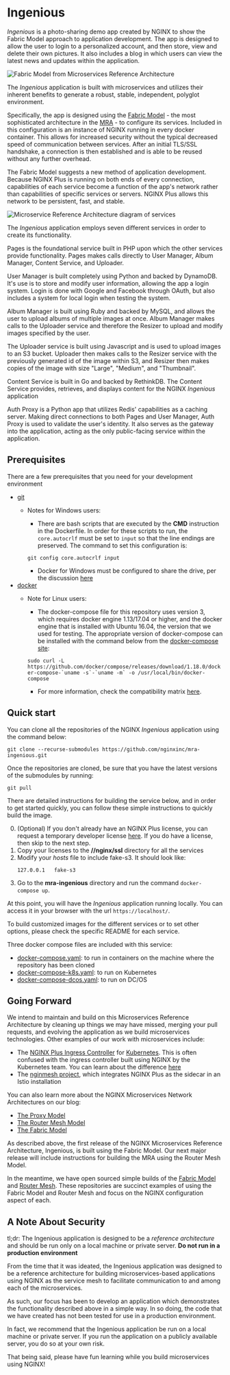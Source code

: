# Ingenious
_Ingenious_ is a photo-sharing demo app created by NGINX to show the Fabric Model approach to application development. The app is designed to allow the user to login to a personalized account, and then store, view and delete their own pictures. It also includes a blog in which users can view the latest news and updates within the application.

![Fabric Model from Microservices Reference Architecture](Fabric-Model_NGINX-Microservices-Reference-Architecture.png)

The _Ingenious_ application is built with microservices and utilizes their inherent benefits to generate a robust, stable, independent, polyglot environment.

Specifically, the app is designed using the [Fabric Model](https://www.nginx.com/blog/microservices-reference-architecture-nginx-fabric-model/) - the most sophisticated architecture in the [MRA](https://www.nginx.com/blog/introducing-the-nginx-microservices-reference-architecture/) - to configure its services. Included in this configuration is an instance of NGINX running in every docker container. This allows for increased security without the typical decreased speed of communication between services. After an initial TLS/SSL handshake, a connection is then established and is able to be reused without any further overhead.

The Fabric Model suggests a new method of application development. Because NGINX Plus is running on both ends of every connection, capabilities of each service become a function of the app's network rather than capabilities of specific services or servers. NGINX Plus allows this network to be persistent, fast, and stable.

![Microservice Reference Architecture diagram of services](diagram-microservices-reference-architecture-850x600.png)

The _Ingenious_ application employs seven different services in order to create its functionality.

Pages is the foundational service built in PHP upon which the other services provide functionality. Pages makes calls directly to User Manager, Album Manager, Content Service, and Uploader.

User Manager is built completely using Python and backed by DynamoDB. It's use is to store and modify user information, allowing the app a login system. Login is done with Google and Facebook through OAuth, but also includes a system for local login when testing the system.

Album Manager is built using Ruby and backed by MySQL, and allows the user to upload albums of multiple images at once. Album Manager makes calls to the Uploader service and therefore the Resizer to upload and modify images specified by the user.

The Uploader service is built using Javascript and is used to upload images to an S3 bucket. Uploader then makes calls to the Resizer service with the previously generated id of the image within S3, and Resizer then makes copies of the image with size "Large", "Medium", and "Thumbnail".

Content Service is built in Go and backed by RethinkDB. The Content Service provides, retrieves, and displays content for the NGINX _Ingenious_ application

Auth Proxy is a Python app that utilizes Redis' capabilities as a caching server. Making direct connections to both Pages and User Manager, Auth Proxy is used to validate the user's identity. It also serves as the gateway into the application, acting as the only public-facing service within the application.

## Prerequisites

There are a few prerequisites that you need for your development environment
- [git](https://git-scm.com/book/en/v2/Getting-Started-Installing-Git)
  - Notes for Windows users:
    - There are bash scripts that are executed by the **CMD**  instruction in the Dockerfile. In order for these scripts to run, the `core.autocrlf` must be set to `input` so that the line endings are preserved. The command to set this configuration is:

    ```git config core.autocrlf input```

    - Docker for Windows must be configured to share the drive, per the discussion [here](https://github.com/docker/compose/issues/4854)
- [docker](https://store.docker.com/search?type=edition&offering=community)
  - Note for Linux users:
    - The docker-compose file for this repository uses version 3, which requires docker engine 1.13/17.04 or higher, and the docker engine that is installed with Ubuntu 16.04, the version that we used for testing. The appropriate version of docker-compose can be installed with the command below from the [docker-compose site](https://docs.docker.com/compose/install/):

    ```sudo curl -L https://github.com/docker/compose/releases/download/1.18.0/docker-compose-`uname -s`-`uname -m` -o /usr/local/bin/docker-compose```

    - For more information, check the compatibility matrix [here](https://docs.docker.com/compose/compose-file/compose-versioning/).

## Quick start
You can clone all the repositories of the NGINX _Ingenious_ application using the command below:
```
git clone --recurse-submodules https://github.com/nginxinc/mra-ingenious.git
```

Once the repositories are cloned, be sure that you have the latest versions of the submodules by running:
```
git pull
```

There are detailed instructions for building the service below, and in order to get started quickly, you can follow these simple
instructions to quickly build the image.

0. (Optional) If you don't already have an NGINX Plus license, you can request a temporary developer license
[here](https://www.nginx.com/developer-license/ "Developer License Form"). If you do have a license, then skip to the next step.
1. Copy your licenses to the **<repository-path>/<mra-service>/nginx/ssl** directory for all the services
2. Modify your _hosts_ file to include fake-s3. It should look like:
    ```
    127.0.0.1   fake-s3
    ```
3. Go to the **mra-ingenious** directory and run the command `docker-compose up`.

At this point, you will have the _Ingenious_ application running locally. You can access it in your browser with the url `https://localhost/`.

To build customized images for the different services or to set other options, please check the specific README for each service.

Three docker compose files are included with this service:
- [docker-compose.yaml](docker-compose.yaml): to run in containers on the machine where the repository has been cloned
- [docker-compose-k8s.yaml](docker-compose-k8s.yaml): to run on Kubernetes
- [docker-compose-dcos.yaml](docker-compose-dcos.yaml): to run on DC/OS

## Going Forward
We intend to maintain and build on this Microservices Reference Architecture by cleaning up things we may have missed, merging your pull requests, and evolving the application as we build microservices technologies. Other examples of our work with microservices include:

- The [NGINX Plus Ingress Controller](https://github.com/nginxinc/kubernetes-ingress) for [Kubernetes](https://kubernetes.io/docs/concepts/services-networking/ingress/). This is often confused with the ingress controller built using NGINX by the Kubernetes team. You can learn about the difference [here](https://github.com/nginxinc/kubernetes-ingress/issues/190)
- The [nginmesh project](https://github.com/nginmesh), which integrates NGINX Plus as the sidecar in an Istio installation

You can also learn more about the NGINX Microservices Network Architectures on our blog:
- [The Proxy Model](https://www.nginx.com/blog/microservices-reference-architecture-nginx-proxy-model/)
- [The Router Mesh Model](https://www.nginx.com/blog/microservices-reference-architecture-nginx-router-mesh-model/)
- [The Fabric Model](https://www.nginx.com/blog/microservices-reference-architecture-nginx-fabric-model/)

As described above, the first release of the NGINX Microservices Reference Architecture, Ingenious, is built using the Fabric Model. Our next major release will include instructions for building the MRA using the Router Mesh Model.

In the meantime, we have open sourced simple builds of the [Fabric Model](https://github.com/nginxinc/fabric-model-architecture) and [Router Mesh](https://github.com/nginxinc/router-mesh-architecture). These repositories are succinct examples of using the Fabric Model and Router Mesh and focus on the NGINX configuration aspect of each.

## A Note About Security

tl;dr: The Ingenious application is designed to be a _reference architecture_ and should be run only on a local machine or private server. **Do not run in a production environment**

From the time that it was ideated, the Ingenious application was designed to be a reference architecture for building microservices-based applications using NGINX as the service mesh to facilitate communication to and among each of the microservices.

As such, our focus has been to develop an application which demonstrates the functionality described above in a simple way. In so doing, the code that we have created has not been tested for use in a production environment.

In fact, we recommend that the Ingenious application be run on a local machine or private server. If you run the application on a publicly available server, you do so at your own risk.

That being said, please have fun learning while you build microservices using NGINX!
